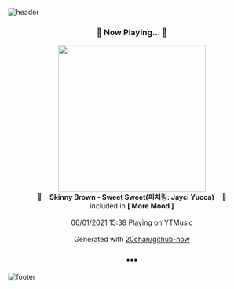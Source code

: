 ![header](https://capsule-render.vercel.app/api?type=wave&height=170&section=header&text=Hi.%20I'm%20SHIFT&fontColor=090707&fontAlignX=45&fontAlignY=65&fontSize=100)

<h3 align="center">🎵 Now Playing... 🎵</h3>
<p align="center">
  <a href="https://music.youtube.com/watch?v=92PUd6Np_p8">
    <img width="300" src="https://lh3.googleusercontent.com/yeyy77nReDug52xR9cPzxqVrtXSONp6FSzkazkNF1kkpsIIILiz_BoBBxLJP9iymcXTqmo5oAJBH_qKr">
  </a>
  <br>
  🎵&nbsp&nbsp&nbsp <b>Skinny Brown - Sweet Sweet(피처링: Jayci Yucca)</b> &nbsp&nbsp&nbsp🎵
  <br>
  included in <b>[ More Mood ]</b>
  
  <br />
  <br />
  06/01/2021 15:38 Playing on YTMusic
  <br />
  <br />
  Generated with <a href="https://github.com/20chan/github-now">20chan/github-now</a>
</p>

<h3 align="center">•••</h3>

![footer](https://capsule-render.vercel.app/api?type=wave&height=150&section=footer)
